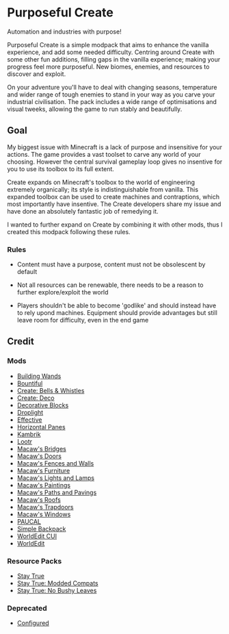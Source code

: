 # Purposeful Create
Automation and industries with purpose!

Purposeful Create is a simple modpack that aims to enhance the vanilla experience,
and add some needed difficulty.
Centring around Create with some other fun additions,
filling gaps in the vanilla experience; making your progress feel more purposeful.
New biomes, enemies, and resources to discover and exploit. 

On your adventure you'll have to deal with changing seasons,
temperature and wider range of tough enemies to stand in your way as you carve your industrial civilisation.
The pack includes a wide range of optimisations and visual tweeks,
allowing the game to run stably and beautifully. 

## Goal

My biggest issue with Minecraft is a lack of purpose and insensitive for your actions.
The game provides a vast toolset to carve any world of your choosing. However the central survival gameplay loop gives no insentive for you to use its toolbox to its full extent.

Create expands on Minecraft's toolbox to the world of engineering extremely organically;
its style is indistinguishable from vanilla.
This expanded toolbox can be used to create machines and contraptions,
which most importantly have insentive. The Create developers share my issue and have done an absolutely fantastic job of remedying it. 

I wanted to further expand on Create by combining it with other mods,
thus I created this modpack following these rules. 

### Rules

- Content must have a purpose, content must not be obsolescent by default

- Not all resources can be renewable, there needs to be a reason to further explore/exploit the world

- Players shouldn't be able to become 'godlike' and should instead have to rely upond machines. Equipment should provide advantages but still leave room for difficulty, even in the end game

## Credit

### Mods

- [Building Wands](https://www.curseforge.com/minecraft/mc-mods/building-wands)
- [Bountiful](https://www.curseforge.com/minecraft/mc-mods/bountiful-fabric)
- [Create: Bells & Whistles](https://www.curseforge.com/minecraft/mc-mods/bellsandwhistles)
- [Create: Deco](https://www.curseforge.com/minecraft/mc-mods/create-deco-fabric)
- [Decorative Blocks](https://www.curseforge.com/minecraft/mc-mods/decorative-blocks)
- [Droplight](https://www.curseforge.com/minecraft/mc-mods/droplight)
- [Effective](https://www.curseforge.com/minecraft/mc-mods/effective)
- [Horizontal Panes](https://www.curseforge.com/minecraft/mc-mods/horizontal-glass-panes)
- [Kambrik](https://www.curseforge.com/minecraft/mc-mods/kambrik)
- [Lootr](https://www.curseforge.com/minecraft/mc-mods/lootr-fabric)
- [Macaw's Bridges](https://www.curseforge.com/minecraft/mc-mods/macaws-bridges)
- [Macaw's Doors](https://www.curseforge.com/minecraft/mc-mods/macaws-doors)
- [Macaw's Fences and Walls](https://www.curseforge.com/minecraft/mc-mods/macaws-fences-and-walls)
- [Macaw's Furniture](https://www.curseforge.com/minecraft/mc-mods/macaws-furniture)
- [Macaw's Lights and Lamps](https://www.curseforge.com/minecraft/mc-mods/macaws-lights-and-lamps)
- [Macaw's Paintings](https://www.curseforge.com/minecraft/mc-mods/macaws-paintings)
- [Macaw's Paths and Pavings](https://www.curseforge.com/minecraft/mc-mods/macaws-paths-and-pavings)
- [Macaw's Roofs](https://www.curseforge.com/minecraft/mc-mods/macaws-roofs)
- [Macaw's Trapdoors](https://www.curseforge.com/minecraft/mc-mods/macaws-trapdoors)
- [Macaw's Windows](https://www.curseforge.com/minecraft/mc-mods/macaws-trapdoors)
- [PAUCAL](https://www.curseforge.com/minecraft/mc-mods/paucal)
- [Simple Backpack](https://www.curseforge.com/minecraft/mc-mods/simple-backpack-fabric)
- [WorldEdit CUI](https://www.curseforge.com/minecraft/mc-mods/worldeditcui-fabric)
- [WorldEdit](https://www.curseforge.com/minecraft/mc-mods/worldedit)

### Resource Packs

- [Stay True](https://www.curseforge.com/minecraft/texture-packs/stay-true)
- [Stay True: Modded Compats](https://www.curseforge.com/minecraft/texture-packs/stay-true-modded-compats)
- [Stay True: No Bushy Leaves](https://www.curseforge.com/minecraft/mc-addons/staytrue-nobushyleaves)

### Deprecated

- [Configured](https://www.curseforge.com/minecraft/mc-mods/configured-fabric)
